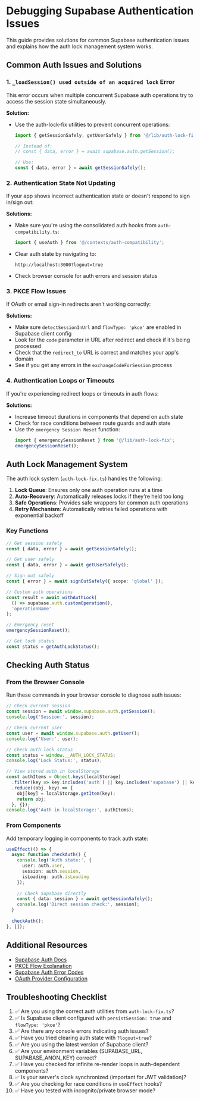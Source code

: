 # Debugging Supabase Authentication Issues

This guide provides solutions for common Supabase authentication issues and explains how the auth lock management system works.

## Common Auth Issues and Solutions

### 1. `_loadSession() used outside of an acquired lock` Error

This error occurs when multiple concurrent Supabase auth operations try to access the session state simultaneously.

**Solution:**
- Use the auth-lock-fix utilities to prevent concurrent operations:
  ```typescript
  import { getSessionSafely, getUserSafely } from '@/lib/auth-lock-fix';
  
  // Instead of:
  // const { data, error } = await supabase.auth.getSession();
  
  // Use:
  const { data, error } = await getSessionSafely();
  ```

### 2. Authentication State Not Updating

If your app shows incorrect authentication state or doesn't respond to sign in/sign out:

**Solutions:**
- Make sure you're using the consolidated auth hooks from `auth-compatibility.ts`:
  ```typescript
  import { useAuth } from '@/contexts/auth-compatibility';
  ```
- Clear auth state by navigating to:
  ```
  http://localhost:3000?logout=true
  ```
- Check browser console for auth errors and session status

### 3. PKCE Flow Issues

If OAuth or email sign-in redirects aren't working correctly:

**Solutions:**
- Make sure `detectSessionInUrl` and `flowType: 'pkce'` are enabled in Supabase client config
- Look for the `code` parameter in URL after redirect and check if it's being processed
- Check that the `redirect_to` URL is correct and matches your app's domain
- See if you get any errors in the `exchangeCodeForSession` process

### 4. Authentication Loops or Timeouts

If you're experiencing redirect loops or timeouts in auth flows:

**Solutions:**
- Increase timeout durations in components that depend on auth state
- Check for race conditions between route guards and auth state
- Use the `emergency Session Reset` function:
  ```typescript
  import { emergencySessionReset } from '@/lib/auth-lock-fix';
  emergencySessionReset();
  ```

## Auth Lock Management System

The auth lock system (`auth-lock-fix.ts`) handles the following:

1. **Lock Queue**: Ensures only one auth operation runs at a time
2. **Auto-Recovery**: Automatically releases locks if they're held too long
3. **Safe Operations**: Provides safe wrappers for common auth operations
4. **Retry Mechanism**: Automatically retries failed operations with exponential backoff

### Key Functions

```typescript
// Get session safely
const { data, error } = await getSessionSafely();

// Get user safely
const { data, error } = await getUserSafely();

// Sign out safely
const { error } = await signOutSafely({ scope: 'global' });

// Custom auth operations
const result = await withAuthLock(
  () => supabase.auth.customOperation(),
  'operationName'
);

// Emergency reset
emergencySessionReset();

// Get lock status
const status = getAuthLockStatus();
```

## Checking Auth Status

### From the Browser Console

Run these commands in your browser console to diagnose auth issues:

```javascript
// Check current session
const session = await window.supabase.auth.getSession();
console.log('Session:', session);

// Check current user
const user = await window.supabase.auth.getUser();
console.log('User:', user);

// Check auth lock status
const status = window.__AUTH_LOCK_STATUS;
console.log('Lock Status:', status);

// View stored auth in localStorage
const authItems = Object.keys(localStorage)
  .filter(key => key.includes('auth') || key.includes('supabase') || key.includes('sb-'))
  .reduce((obj, key) => {
    obj[key] = localStorage.getItem(key);
    return obj;
  }, {});
console.log('Auth in localStorage:', authItems);
```

### From Components

Add temporary logging in components to track auth state:

```typescript
useEffect(() => {
  async function checkAuth() {
    console.log('Auth state:', {
      user: auth.user,
      session: auth.session,
      isLoading: auth.isLoading
    });
    
    // Check Supabase directly
    const { data: session } = await getSessionSafely();
    console.log('Direct session check:', session);
  }
  
  checkAuth();
}, []);
```

## Additional Resources

- [Supabase Auth Docs](https://supabase.com/docs/guides/auth)
- [PKCE Flow Explanation](https://supabase.com/docs/guides/auth/auth-helpers/auth-ui#pkce-flow)
- [Supabase Auth Error Codes](https://supabase.com/docs/guides/auth/auth-deep-dive/error-codes)
- [OAuth Provider Configuration](https://supabase.com/docs/guides/auth/social-login)

## Troubleshooting Checklist

1. ✅ Are you using the correct auth utilities from `auth-lock-fix.ts`?
2. ✅ Is Supabase client configured with `persistSession: true` and `flowType: 'pkce'`?
3. ✅ Are there any console errors indicating auth issues?
4. ✅ Have you tried clearing auth state with `?logout=true`?
5. ✅ Are you using the latest version of Supabase client?
6. ✅ Are your environment variables (SUPABASE_URL, SUPABASE_ANON_KEY) correct?
7. ✅ Have you checked for infinite re-render loops in auth-dependent components?
8. ✅ Is your server's clock synchronized (important for JWT validation)?
9. ✅ Are you checking for race conditions in `useEffect` hooks?
10. ✅ Have you tested with incognito/private browser mode? 